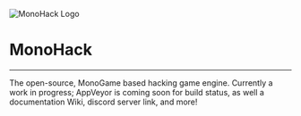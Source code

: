 ![MonoHack Logo](https://ashifter.github.io/res/img/svg/monohack_banner.svg)
# MonoHack
-----
The open-source, MonoGame based hacking game engine. Currently a work in progress; AppVeyor is coming soon for build status, as well a documentation Wiki, discord server link, and more!